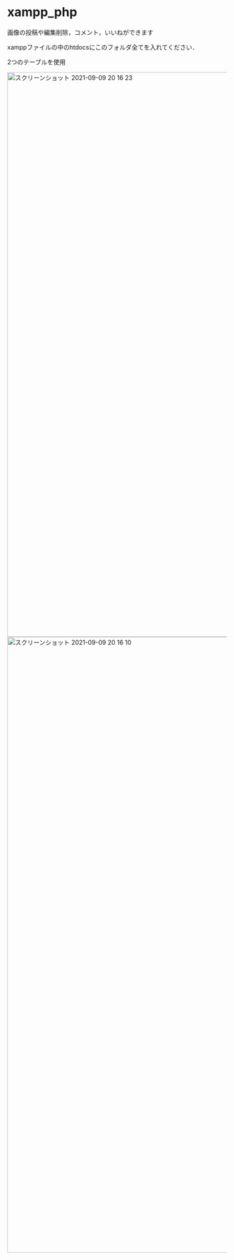 
# xampp_php
画像の投稿や編集削除，コメント，いいねができます

xamppファイルの中のhtdocsにこのフォルダ全てを入れてください．

2つのテーブルを使用

<img width="1295" alt="スクリーンショット 2021-09-09 20 16 23" src="https://user-images.githubusercontent.com/84751550/132676385-5e898a97-aa67-4eb9-a156-a379fff0374d.png">


<img width="1412" alt="スクリーンショット 2021-09-09 20 16 10" src="https://user-images.githubusercontent.com/84751550/132676398-992b08cc-e171-4ec3-ba11-076f9e285b0c.png">

